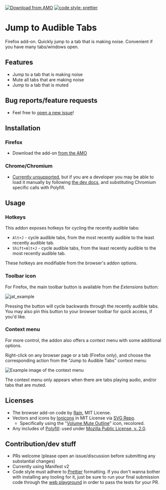 [![Download from AMO](https://img.shields.io/amo/v/jump-to-audible-tabs?style=flat-square)](https://addons.mozilla.org/en-US/firefox/addon/jump-to-audible-tabs/)
[![code style: prettier](https://img.shields.io/badge/code_style-prettier-ff69b4.svg?style=flat-square)](https://github.com/prettier/prettier)

# Jump to Audible Tabs
Firefox add-on. Quickly jump to a tab that is making noise. Convenient if you have many tabs/windows open.

## Features
* Jump to a tab that is making noise
* Mute all tabs that are making noise
* Jump to a tab that is muted

## Bug reports/feature requests
* Feel free to [open a new issue](https://github.com/Rainyan/jump-to-audible-tabs/issues)!

## Installation
### Firefox
* Download the add-on [from the AMO](https://addons.mozilla.org/en-US/firefox/addon/jump-to-audible-tabs/)
### Chrome/Chromium
* [Currently unsupported](https://github.com/Rainyan/jump-to-audible-tabs/issues/1), but if you are a developer you may be able to load it manually by following [the dev docs](https://developer.chrome.com/docs/extensions/), and substituting Chromium specific calls with Polyfill.

## Usage
### Hotkeys
This addon exposes hotkeys for cycling the recently audible tabs:
* `Alt+J` - cycle audible tabs, from the most recently audible to the least recently audible tab.
* `Shift+Alt+J` - cycle audible tabs, from the least recently audible to the most recently audible tab.

These hotkeys are modifiable from the browser's addon options.

### Toolbar icon
For Firefox, the main toolbar button is available from the *Extensions* button:

![jat_example](https://github.com/Rainyan/jump-to-audible-tabs/assets/6595066/306a4860-dbde-4561-83f7-97e9192da620)

Pressing the button will cycle backwards through the recently audible tabs. You may also pin this button to your browser toolbar for quick access, if you'd like.

### Context menu
For more control, the addon also offers a context menu with some additional options.

Right-click on any browser page or a tab (Firefox only), and choose the corresponding action from the "Jump to Audible Tabs" context menu:

![Example image of the context menu](https://user-images.githubusercontent.com/6595066/234595280-1a239852-5c34-4db2-a8c3-8a4152e7c33f.png)

The context menu only appears when there are tabs playing audio, and/or tabs that are muted.

## Licenses
* The browser add-on code by <a href="https://github.com/Rainyan">Rain</a>, MIT License.
* Vectors and icons by <a href="https://github.com/ionic-team/ionicons?ref=svgrepo.com" target="_blank">Ionicons</a> in MIT License via <a href="https://www.svgrepo.com/" target="_blank">SVG Repo</a>.
  * Specifically using the "[Volume Mute Outline](https://www.svgrepo.com/svg/326454/volume-mute-outline)" icon, recolored.
* Any includes of [Polyfill](https://github.com/mozilla/webextension-polyfill): used under [Mozilla Public License, v. 2.0](https://github.com/mozilla/webextension-polyfill/blob/master/LICENSE).

## Contribution/dev stuff
* PRs welcome (please open an issue/discussion before submitting any substantial changes)
* Currently using Manifest v2
* Code style must adhere to [Prettier](https://prettier.io/) formatting. If you don't wanna bother with installing any tooling for it, just be sure to run your final submission code through the [web playground](https://prettier.io/playground/) in order to pass the tests for your PR.
